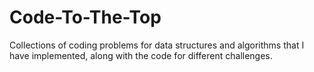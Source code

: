 # Code-To-The-Top
Collections of coding problems for data structures and algorithms that I have implemented, along with the code for different challenges.

